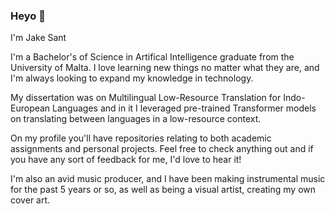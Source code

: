 ### Heyo 👋

I'm Jake Sant

I'm a Bachelor's of Science in Artifical Intelligence graduate from the University of Malta. I love learning new things no matter what
they are, and I'm always looking to expand my knowledge in technology.

My dissertation was on Multilingual Low-Resource Translation for Indo-European Languages and in it I leveraged pre-trained Transformer models on translating between languages in a low-resource context.

On my profile you'll have repositories relating to both academic assignments and personal projects. Feel free to check anything out and if you
have any sort of feedback for me, I'd love to hear it!

I'm also an avid music producer, and I have been making instrumental music for the past 5 years or so, as well as being a visual artist, creating my own cover art.


<!--
**jakesant/jakesant** is a ✨ _special_ ✨ repository because its `README.md` (this file) appears on your GitHub profile.

Here are some ideas to get you started:

- 🔭 I’m currently working on ...
- 🌱 I’m currently learning ...
- 👯 I’m looking to collaborate on ...
- 🤔 I’m looking for help with ...
- 💬 Ask me about ...
- 📫 How to reach me: ...
- 😄 Pronouns: ...
- ⚡ Fun fact: ...
-->
